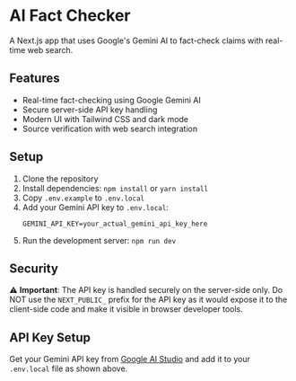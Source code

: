 # AI Fact Checker

A Next.js app that uses Google's Gemini AI to fact-check claims with real-time web search.

## Features

- Real-time fact-checking using Google Gemini AI
- Secure server-side API key handling
- Modern UI with Tailwind CSS and dark mode
- Source verification with web search integration

## Setup

1. Clone the repository
2. Install dependencies: `npm install` or `yarn install`
3. Copy `.env.example` to `.env.local`
4. Add your Gemini API key to `.env.local`:
   ```
   GEMINI_API_KEY=your_actual_gemini_api_key_here
   ```
5. Run the development server: `npm run dev`

## Security

⚠️ **Important**: The API key is handled securely on the server-side only. Do NOT use the `NEXT_PUBLIC_` prefix for the API key as it would expose it to the client-side code and make it visible in browser developer tools.

## API Key Setup

Get your Gemini API key from [Google AI Studio](https://makersuite.google.com/app/apikey) and add it to your `.env.local` file as shown above.
